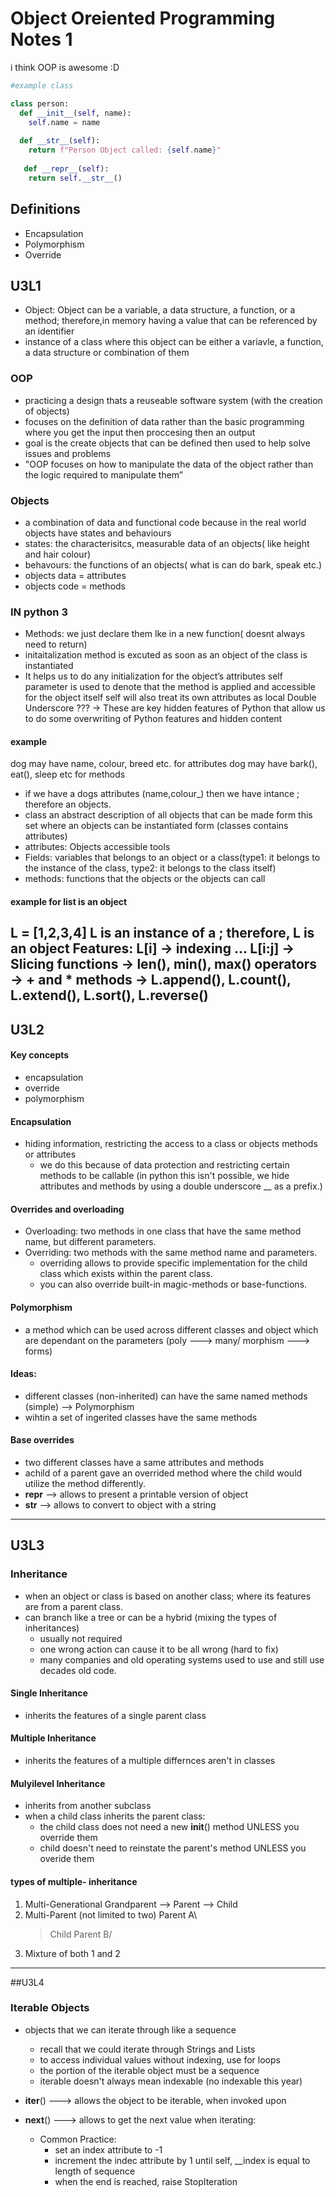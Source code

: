 # Object Oreiented Programming Notes 1 

i think OOP is awesome :D

```python
#example class

class person:
  def __init__(self, name):
    self.name = name
  
  def __str__(self):
    return f"Person Object called: {self.name}"
    
   def __repr__(self):
    return self.__str__()
```

## Definitions
- Encapsulation
- Polymorphism
- Override


## U3L1
- Object: Object can be a variable, a data structure, a function, or a method; therefore,in memory having a value that can be referenced by an identifier
- instance of a class where this object can be either a variavle, a function, a data structure or combination of them 

### OOP
- practicing a design thats a reuseable software system (with the creation of objects)
- focuses on the definition of data rather than the basic programming where you get the input then proccesing then an output 
- goal is the create objects that can be defined then used to help solve issues and problems 
- "OOP focuses on how to manipulate the data of the object rather than the logic required to manipulate them”
### Objects 
- a combination of data and functional code because in the real world objects have states and behaviours 
- states: the characterisitcs, measurable data of an objects( like height and hair colour)
- behavours: the functions of an objects( what is can do bark, speak etc.)
-  objects data = attributes
-  objects code = methods 

### IN python 3
-  Methods: we just declare them lke in a new function( doesnt always need to return)
-  initaitalization method is excuted as soon as an object of the class is instantiated 
-  It helps us to do any initialization for the object’s attributes
self parameter is used to denote that the method is applied and accessible for the object itself
self will also treat its own attributes as local
Double Underscore ??? → These are key hidden features of Python that allow us to do some overwriting of Python features and hidden content

#### example 
dog may have name, colour, breed etc. for attributes
dog may have bark(), eat(), sleep etc for methods 
- if we have a dogs attributes (name,colour_) then we have intance ; therefore an objects.
- class an abstract description of all objects that can be made form this set where an objects can be instantiated form (classes contains attributes)
- attributes: Objects accessible tools
- Fields: variables that belongs to an object or a class(type1: it belongs to the instance of the class,  type2: it belongs to the class itself)
- methods: functions that the objects or the objects can call
#### example for list is an object
L = [1,2,3,4]
L is an instance of a <list class>; therefore, L is an object
Features:
L[i] → indexing … L[i:j] → Slicing
functions → len(), min(), max()
operators → + and *
methods → L.append(), L.count(), L.extend(), L.sort(), L.reverse()
-----------------------------------------------------------------------------------

## U3L2
#### Key concepts
- encapsulation 
- override
- polymorphism 
 
#### Encapsulation 
- hiding information, restricting the access to a class or objects methods or attributes
  - we do this because of data protection and restricting certain methods to be callable (in python this isn't possible, we hide attributes and methods by using a double underscore __ as a prefix.)

#### Overrides and overloading 
-  Overloading: two methods in one class that have the same method name, but different parameters.
- Overriding: two methods with the same method name and parameters.
  - overriding allows to provide specific implementation for the child class which exists within the parent class.
  - you can also override built-in magic-methods or base-functions.

#### Polymorphism
- a method which can be used across different classes and object which are dependant on the parameters (poly ---> many/ morphism ---> forms)
#### Ideas:
  - different classes (non-inherited) can have the same named methods (simple) --> Polymorphism
  - wihtin a set of ingerited classes have the same methods
#### Base overrides
  - two different classes have a same attributes and methods
  - achild of a parent gave an overrided method where the child would utilize the method differently.
  - __repr__ --> allows to present a printable version of object 
  - __str__ --> allows to convert to object with a string
  
  ---------------------------------------------------------------------------------
  ## U3L3
  ### Inheritance 
  - when an object or class is based on another class; where its features are from a parent class.
  - can branch like a tree or can be a hybrid (mixing the types of inheritances)
    - usually not required 
    - one wrong action can cause it to be all wrong (hard to fix)
    - many companies and old operating systems used to use and still use decades old code.
  #### Single Inheritance
  - inherits the features of a single parent class
  #### Multiple Inheritance 
  - inherits the features of a multiple differnces aren't in classes
  #### Mulyilevel Inheritance 
  - inherits from another subclass
- when a child class inherits the parent class:
    - the child class does not need a new __init__() method UNLESS you override them
    - child doesn't need to reinstate the parent's method UNLESS you overide them
#### types of multiple- inheritance
  1. Multi-Generational 
    Grandparent --> Parent --> Child
  2. Multi-Parent (not limited to two)
    Parent A\
        > Child
    Parent B/
  3. Mixture of both 1 and 2
  
-----------------------------------------------------------------------------------
##U3L4
### Iterable Objects 
  - objects that we can iterate through like a sequence
    - recall that we could iterate through Strings and Lists
    - to access individual values without indexing, use for loops
    - the portion of the iterable object must be a sequence
    - iterable doesn't always mean indexable (no indexable this year)
  
  - __iter__() ---> allows the object to be iterable, when invoked upon
  - __next__() ---> allows to get the next value when iterating:
    - Common Practice:
      - set an index attribute to -1 
      - increment the indec attribute by 1 until self, __index is equal to length of sequence
      - when the end is reached, raise StopIteration
  

